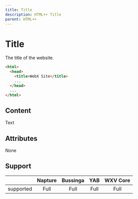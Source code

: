 ```yaml
---
title: Title
description: HTML++ Title
parent: HTML++
---
```

# Title

The title of the website.

```html
<html>
  <head>
    <title>WebX Site</title>
    ...
  </head>
  ...
</html>
```

## Content

Text

## Attributes

None

## Support

|           | Napture | Bussinga | YAB  | WXV Core |
| --------- | :-----: | :------: | :--: | :------: |
| supported | Full    | Full     | Full | Full     |
